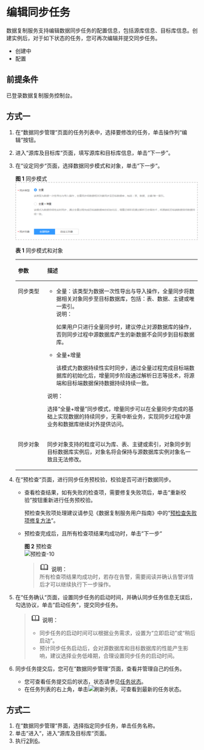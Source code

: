 # 编辑同步任务<a name="drs_10_0010"></a>

数据复制服务支持编辑数据同步任务的配置信息，包括源库信息、目标库信息。创建实例后，对于如下状态的任务，您可再次编辑并提交同步任务。

-   创建中
-   配置

## 前提条件<a name="section16256919193311"></a>

已登录数据复制服务控制台。

## 方式一<a name="section4298797218435"></a>

1.  在“数据同步管理“页面的任务列表中，选择要修改的任务，单击操作列“编辑“按钮。
2.  <a name="li105671010104417"></a>进入“源库及目标库“页面，填写源库和目标库信息，单击“下一步”。
3.  在“设定同步“页面，选择数据同步模式和对象，单击“下一步“。

    **图 1**  同步模式<a name="zh-cn_topic_0141892586_fig14025637142814"></a>  
    ![](figures/同步模式.png "同步模式")

    **表 1**  同步模式和对象

    <a name="zh-cn_topic_0141892586_table165921932111919"></a>
    <table><thead align="left"><tr id="zh-cn_topic_0141892586_row165921632141911"><th class="cellrowborder" valign="top" width="16%" id="mcps1.2.3.1.1"><p id="zh-cn_topic_0141892586_p1759233261916"><a name="zh-cn_topic_0141892586_p1759233261916"></a><a name="zh-cn_topic_0141892586_p1759233261916"></a><strong id="zh-cn_topic_0141892586_b1783318515228"><a name="zh-cn_topic_0141892586_b1783318515228"></a><a name="zh-cn_topic_0141892586_b1783318515228"></a>参数</strong></p>
    </th>
    <th class="cellrowborder" valign="top" width="84%" id="mcps1.2.3.1.2"><p id="zh-cn_topic_0141892586_p159273271920"><a name="zh-cn_topic_0141892586_p159273271920"></a><a name="zh-cn_topic_0141892586_p159273271920"></a><strong id="zh-cn_topic_0141892586_b10555114922418"><a name="zh-cn_topic_0141892586_b10555114922418"></a><a name="zh-cn_topic_0141892586_b10555114922418"></a>描述</strong></p>
    </th>
    </tr>
    </thead>
    <tbody><tr id="zh-cn_topic_0141892586_row2059243216195"><td class="cellrowborder" valign="top" width="16%" headers="mcps1.2.3.1.1 "><p id="zh-cn_topic_0141892586_p7592163212195"><a name="zh-cn_topic_0141892586_p7592163212195"></a><a name="zh-cn_topic_0141892586_p7592163212195"></a>同步类型</p>
    </td>
    <td class="cellrowborder" valign="top" width="84%" headers="mcps1.2.3.1.2 "><a name="zh-cn_topic_0141892586_ul7499112610579"></a><a name="zh-cn_topic_0141892586_ul7499112610579"></a><ul id="zh-cn_topic_0141892586_ul7499112610579"><li>全量：该类型为数据一次性导出与导入操作，全量同步将数据相关对象同步至目标数据库，包括：表、数据、主键或唯一索引。<div class="note" id="zh-cn_topic_0141892586_note6280201365811"><a name="zh-cn_topic_0141892586_note6280201365811"></a><a name="zh-cn_topic_0141892586_note6280201365811"></a><span class="notetitle"> 说明： </span><div class="notebody"><p id="zh-cn_topic_0141892586_p8280113115819"><a name="zh-cn_topic_0141892586_p8280113115819"></a><a name="zh-cn_topic_0141892586_p8280113115819"></a>如果用户只进行全量同步时，建议停止对源数据库的操作，否则同步过程中源数据库产生的新数据不会同步到目标数据库。</p>
    </div></div>
    </li><li>全量+增量<p id="zh-cn_topic_0141892586_p107639515586"><a name="zh-cn_topic_0141892586_p107639515586"></a><a name="zh-cn_topic_0141892586_p107639515586"></a>该模式为数据持续性实时同步，通过全量过程完成目标端数据库的初始化后，增量同步阶段通过解析日志等技术，将源端和目标端数据保持数据持续持续一致。</p>
    </li></ul>
    <div class="note" id="zh-cn_topic_0141892586_note1661431912211"><a name="zh-cn_topic_0141892586_note1661431912211"></a><a name="zh-cn_topic_0141892586_note1661431912211"></a><span class="notetitle"> 说明： </span><div class="notebody"><p id="zh-cn_topic_0141892586_p12614191914218"><a name="zh-cn_topic_0141892586_p12614191914218"></a><a name="zh-cn_topic_0141892586_p12614191914218"></a>选择<span class="uicontrol" id="zh-cn_topic_0141892586_uicontrol24738122117"><a name="zh-cn_topic_0141892586_uicontrol24738122117"></a><a name="zh-cn_topic_0141892586_uicontrol24738122117"></a>“全量+增量”</span>同步模式，增量同步可以在全量同步完成的基础上实现数据的持续同步，无需中断业务，实现同步过程中源业务和数据库继续对外提供访问。</p>
    </div></div>
    </td>
    </tr>
    <tr id="zh-cn_topic_0141892586_row559273214193"><td class="cellrowborder" valign="top" width="16%" headers="mcps1.2.3.1.1 "><p id="zh-cn_topic_0141892586_p14592132171916"><a name="zh-cn_topic_0141892586_p14592132171916"></a><a name="zh-cn_topic_0141892586_p14592132171916"></a>同步对象</p>
    </td>
    <td class="cellrowborder" valign="top" width="84%" headers="mcps1.2.3.1.2 "><p id="zh-cn_topic_0141892586_p85921932191910"><a name="zh-cn_topic_0141892586_p85921932191910"></a><a name="zh-cn_topic_0141892586_p85921932191910"></a>同步对象支持的粒度可以为库、表、主键或索引，对象同步到目标数据库实例后，对象名将会保持与源数据库实例对象名一致且无法修改。</p>
    </td>
    </tr>
    </tbody>
    </table>

4.  在“预检查“页面，进行同步任务预校验，校验是否可进行数据同步。
    -   查看检查结果，如有失败的检查项，需要修复失败项后，单击“重新校验”按钮重新进行任务预校验。

        预检查失败项处理建议请参见《数据复制服务用户指南》中的“[预检查失败项修复方法](https://support.huaweicloud.com/usermanual-drs/drs_precheck.html)”。

    -   预检查完成后，且所有检查项结果均成功时，单击“下一步“

        **图 2**  预检查<a name="zh-cn_topic_0141892586_fig177153417185"></a>  
        ![](figures/预检查-10.png "预检查-10")

        >![](public_sys-resources/icon-note.gif) **说明：**   
        >所有检查项结果均成功时，若存在告警，需要阅读并确认告警详情后才可以继续执行下一步操作。  


5.  在“任务确认“页面，设置同步任务的启动时间，并确认同步任务信息无误后，勾选协议，单击“启动任务“，提交同步任务。

    >![](public_sys-resources/icon-note.gif) **说明：**   
    >-   同步任务的启动时间可以根据业务需求，设置为“立即启动”或“稍后启动”。  
    >-   预计同步任务启动后，会对源数据库和目标数据库的性能产生影响，建议选择业务低峰期，合理设置同步任务的启动时间。  

6.  <a name="li620112563620"></a>同步任务提交后，您可在“数据同步管理“页面，查看并管理自己的任务。
    -   您可查看任务提交后的状态，状态请参见[任务状态](null.md)。
    -   在任务列表的右上角，单击![](figures/kwx318612-GAUSS-DBaaS-image-a8fbc7b6-eab2-4798-b522-174e36341a92-11.png)刷新列表，可查看到最新的任务状态。


## 方式二<a name="section11473394154445"></a>

1.  在“数据同步管理“界面，选择指定同步任务，单击任务名称。
2.  单击“进入“，进入“源库及目标库“页面。
3.  执行[2](#li105671010104417)到[6](#li620112563620)。

